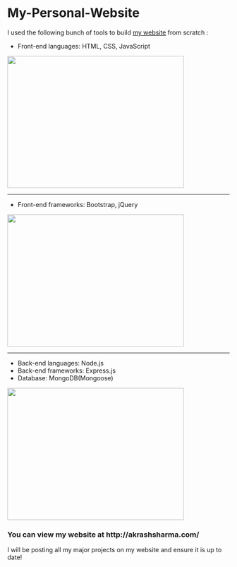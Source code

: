 # My-Personal-Website

I used the following bunch of tools to build [my website](http://akrashsharma.com/) from scratch :

* Front-end languages: HTML, CSS, JavaScript
<img src="https://journocode.com/wp-content/uploads/2016/06/htmlCssJS-1140x515.jpg" width="400" height="300"/>

---

* Front-end frameworks: Bootstrap, jQuery
<img src="https://miro.medium.com/max/875/1*8MQVXcMMS4ojlEfZ8pcZ-Q.jpeg" width="400" height="300"/>

---

* Back-end languages: Node.js
* Back-end frameworks: Express.js
* Database: MongoDB(Mongoose)
<img src="https://i.morioh.com/1f14860de0.png" width="400" height="300"/>

<h3> You can view my website at http://akrashsharma.com/ </h3>

I will be posting all my major projects on my website and ensure it is up to date!
